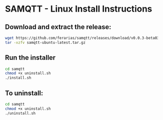 # SAMQTT - Linux Install Instructions

## **Download and extract** the release:

```bash
wget https://github.com/ferarias/samqtt/releases/download/v0.0.3-beta03/samqtt-ubuntu-latest.tar.gz
tar -xzfv samqtt-ubuntu-latest.tar.gz
```
## Run the installer

```bash
cd samqtt
chmod +x uninstall.sh
./install.sh
```

## To uninstall:

```bash
cd samqtt
chmod +x uninstall.sh
./uninstall.sh
```
